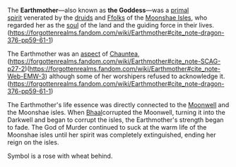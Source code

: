 The **Earthmother**—also known as **the Goddess**—was a [primal spirit](https://forgottenrealms.fandom.com/wiki/Primal_spirit "Primal spirit") venerated by the [druids](https://forgottenrealms.fandom.com/wiki/Druid "Druid") and [Ffolks](https://forgottenrealms.fandom.com/wiki/Ffolk "Ffolk") of the [Moonshae Isles](https://forgottenrealms.fandom.com/wiki/Moonshae_Isles "Moonshae Isles"), who regarded her as the [soul](https://forgottenrealms.fandom.com/wiki/Soul "Soul") of the land and the guiding force in their lives.(https://forgottenrealms.fandom.com/wiki/Earthmother#cite_note-dragon-376-pp59-61-1)

The Earthmother was an [aspect](https://forgottenrealms.fandom.com/wiki/Aspect "Aspect") of [Chauntea](https://forgottenrealms.fandom.com/wiki/Chauntea "Chauntea"),(https://forgottenrealms.fandom.com/wiki/Earthmother#cite_note-SCAG-p27-2)(https://forgottenrealms.fandom.com/wiki/Earthmother#cite_note-Web-EMW-3) although some of her worshipers refused to acknowledge it.(https://forgottenrealms.fandom.com/wiki/Earthmother#cite_note-dragon-376-pp59-61-1)

The Earthmother's life essence was directly connected to the [Moonwell](https://forgottenrealms.fandom.com/wiki/Moonwell "Moonwell") and the Moonshae isles. When [Bhaal](https://forgottenrealms.fandom.com/wiki/Bhaal "Bhaal")corrupted the Moonwell, turning it into the Darkwell and began to corrupt the isles, the Earthmother's strength began to fade. The God of Murder continued to suck at the warm life of the Moonshae isles until her spirit was completely extinguished, ending her reign on the isles.

Symbol is a rose with wheat behind.